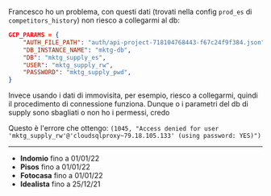 Francesco ho un problema, con questi dati (trovati nella config `prod_es` di `competitors_history`) non riesco a collegarmi al db:
```json
GCP_PARAMS = {  
    "AUTH_FILE_PATH": "auth/api-project-718104768443-f67c24f9f384.json",  
    "DB_INSTANCE_NAME": "mktg-db",  
    "DB": "mktg_supply_es",  
    "USER": "mktg_supply_rw",  
    "PASSWORD": "mktg_supply_pwd",  
}
```
Invece usando i dati di immovisita, per esempio, riesco a collegarmi, quindi il procedimento di connessione funziona. Dunque o i parametri del db di supply sono sbagliati o non ho i permessi, credo

Questo è l'errore che ottengo:
`(1045, "Access denied for user 'mktg_supply_rw'@'cloudsqlproxy~79.18.105.133' (using password: YES)")`


---
- **Indomio** fino a 01/01/22
- **Pisos** fino a 01/01/22
- **Fotocasa** fino a 01/01/22
- **Idealista** fino a 25/12/21